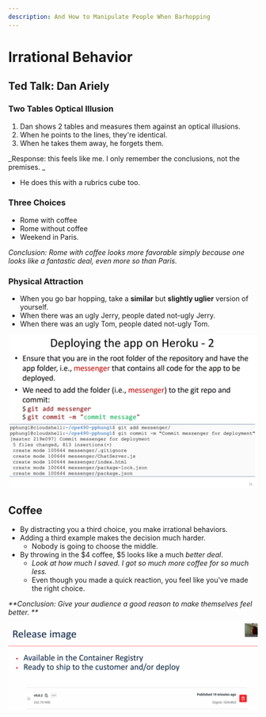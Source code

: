 ```yaml
---
description: And How to Manipulate People When Barhopping
---
```


# Irrational Behavior

## Ted Talk: Dan Ariely

### Two Tables Optical Illusion

1. Dan shows 2 tables and measures them against an optical illusions.
2. When he points to the lines, they're identical.
3. When he takes them away, he forgets them.

_Response: this feels like me. I only remember the conclusions, not the premises. _

* He does this with a rubrics cube too. 

### Three Choices

* Rome with coffee
* Rome without coffee
* Weekend in Paris. 

_Conclusion: Rome with coffee looks more favorable simply because one looks like a fantastic deal, even more so than Paris._

### Physical Attraction

* When you go bar hopping, take a **similar** but **slightly uglier** version of yourself. 
* When there was an ugly Jerry, people dated not-ugly Jerry.
* When there was an ugly Tom, people dated not-ugly Tom.

![](<../../.gitbook/assets/image (362).png>)

## Coffee

* By distracting you a third choice, you make irrational behaviors. 
* Adding a third example makes the decision much harder.
  * Nobody is going to choose the middle.
* By throwing in the $4 coffee, $5 looks like a much _better deal_.
  * _Look at how much I saved. I got so much more coffee for so much less._
  * Even though you made a quick reaction, you feel like you've made the right choice.

_**Conclusion: Give your audience a good reason to make themselves feel better. **_

![](<../../.gitbook/assets/image (389).png>)



